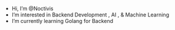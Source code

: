 -  Hi, I’m @Noctivis
-  I’m interested in Backend Development , AI , & Machine Learning
-  I’m currently learning Golang for Backend
